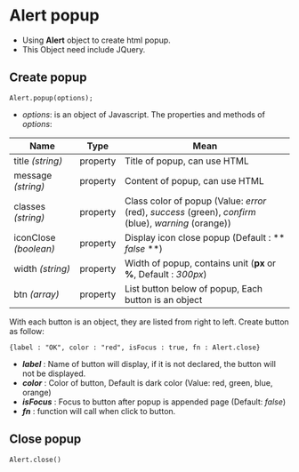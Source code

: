 # Alert popup

* Using **Alert** object to create html popup.
* This Object need include JQuery.

## Create popup

````
Alert.popup(options);
````

* _options_: is an object of Javascript. The properties and methods of _options_:

**Name** | **Type** | **Mean**
--- | --- | ---
title _(string)_ | property | Title of popup, can use HTML
message _(string)_ | property | Content of popup, can use HTML
classes _(string)_ | property | Class color of popup (Value: _error_ (red), _success_ (green), _confirm_ (blue), _warning_ (orange))
iconClose _(boolean)_ | property | Display icon close popup (Default : ** _false_ **)
width _(string)_ | property | Width of popup, contains unit (**px** or __%__, Default : _300px_)
btn _(array)_ | property | List button below of popup, Each button is an object

With each button is an object, they are listed from right to left. Create button as follow:
````
{label : "OK", color : "red", isFocus : true, fn : Alert.close}
````

* **_label_** : Name of button will display, if it is not declared, the button will not be displayed.
* **_color_** : Color of button, Default is dark color (Value: red, green, blue, orange)
* **_isFocus_** : Focus to button after popup is appended page (Default: _false_)
* **_fn_** : function will call when click to button.

## Close popup

````
Alert.close()
````